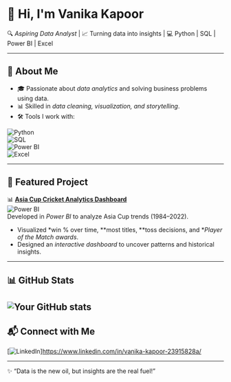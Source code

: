 <!-- Banner -->


# 👋 Hi, I'm Vanika Kapoor 

🔍 *Aspiring Data Analyst* | 📈 Turning data into insights | 💻 Python | SQL | Power BI | Excel  

---

## 🚀 About Me  
- 🎓 Passionate about *data analytics* and solving business problems using data.  
- 📊 Skilled in *data cleaning, visualization, and storytelling*.  
- 🛠 Tools I work with:  

![Python](https://img.shields.io/badge/Python-3776AB?style=for-the-badge&logo=python&logoColor=white)  
![SQL](https://img.shields.io/badge/SQL-336791?style=for-the-badge&logo=postgresql&logoColor=white)  
![Power BI](https://img.shields.io/badge/Power%20BI-F2C811?style=for-the-badge&logo=powerbi&logoColor=black)  
![Excel](https://img.shields.io/badge/Excel-217346?style=for-the-badge&logo=microsoft-excel&logoColor=white)  

---

## 📂 Featured Project  

📊 **[Asia Cup Cricket Analytics Dashboard](https://github.com/your-username/asia-cup-dashboard)**  
![Power BI](https://img.shields.io/badge/PowerBI-Dashboard-blue)  
Developed in *Power BI* to analyze Asia Cup trends (1984–2022).  
- Visualized *win % over time, **most titles, **toss decisions, and **Player of the Match awards*.  
- Designed an *interactive dashboard* to uncover patterns and historical insights.  

---

## 📊 GitHub Stats  

![Your GitHub stats](https://github-readme-stats.vercel.app/api?username=Valkyrie31&show_icons=true&theme=tokyonight)  
 ---

## 📬 Connect with Me  
[![LinkedIn](https://img.shields.io/badge/LinkedIn-0077B5?style=for-the-badge&logo=linkedin&logoColor=white)]https://www.linkedin.com/in/vanika-kapoor-23915828a/

---

✨ “Data is the new oil, but insights are the real fuel!”
  

<!---
Valkyrie31/Valkyrie31 is a ✨ special ✨ repository because its `README.md` (this file) appears on your GitHub profile.
You can click the Preview link to take a look at your changes.
--->
